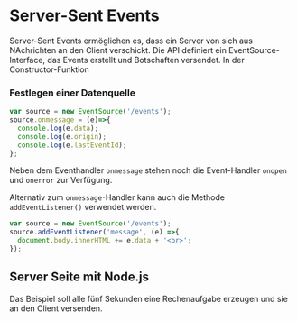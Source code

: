 # Server-Sent Events

Server-Sent Events ermöglichen es, dass ein Server von sich aus NAchrichten an den Client verschickt.
Die API definiert ein EventSource-Interface, das Events erstellt und Botschaften versendet.
In der Constructor-Funktion 

### Festlegen einer Datenquelle

```javascript
var source = new EventSource('/events');
source.onmessage = (e)=>{
  console.log(e.data);
  console.log(e.origin);
  console.log(e.lastEventId);
};
```

Neben dem Eventhandler `onmessage` stehen noch die Event-Handler `onopen` und `onerror` zur Verfügung.

Alternativ zum `onmessage`-Handler kann auch die Methode `addEventListener()` verwendet werden.

```javascript
var source = new EventSource('/events');
source.addEventListener('message', (e) =>{
  document.body.innerHTML += e.data + '<br>';
});
```

## Server Seite mit Node.js

Das Beispiel soll alle fünf Sekunden eine Rechenaufgabe erzeugen und sie an den Client versenden. 
